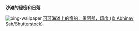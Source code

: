 
**沙滩的秘密和日落**

![bing-wallpaper](https://www.bing.com/th?id=OHR.CocoBeach_ZH-CN7503553722_1920x1080.jpg)
[可可海滩上的渔船，果阿邦，印度 (© Abhinav Sah/Shutterstock)](https://www.bing.com/search?q=%E6%9E%9C%E9%98%BF%E9%82%A6+%E5%8D%B0%E5%BA%A6&amp;form=hpcapt&amp;mkt=zh-cn)
  